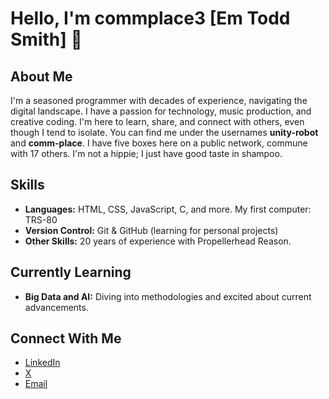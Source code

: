 # Hello, I'm commplace3 [Em Todd Smith] 👋

## About Me
I'm a seasoned programmer with decades of experience, navigating the digital landscape. I have a passion for technology, music production, and creative coding. I'm here to learn, share, and connect with others, even though I tend to isolate. You can find me under the usernames **unity-robot** and **comm-place**. I have five boxes here on a public network, commune with 17 others. I'm not a hippie; I just have good taste in shampoo.

## Skills
- **Languages:** HTML, CSS, JavaScript, C, and more. My first computer: TRS-80
- **Version Control:** Git & GitHub (learning for personal projects)
- **Other Skills:** 20 years of experience with Propellerhead Reason.

## Currently Learning
- **Big Data and AI:** Diving into methodologies and excited about current advancements.

## Connect With Me
- [LinkedIn](https://www.linkedin.com/in/unityrobot-todd-smith-878336357/)
- [X](https://x.com/UnityRobot)
- [Email](mailto:unityrobot007@gmail.com)
